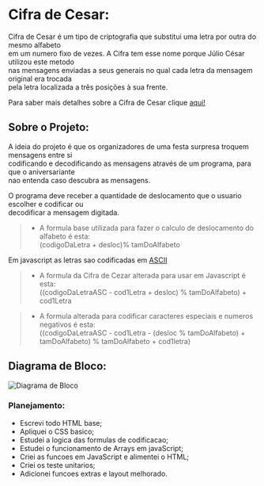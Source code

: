 # Cifra de Cesar:

Cifra de Cesar é um tipo de criptografia que substitui uma letra por outra do mesmo alfabeto  
em um numero fixo de vezes. A Cifra tem esse nome porque Júlio César utilizou este metodo   
nas mensagens enviadas a seus generais no qual cada letra da mensagem original era trocada     
pela letra localizada a três posições à sua frente.

Para saber mais detalhes sobre a Cifra de Cesar clique [aqui!](https://pt.wikipedia.org/wiki/Cifra_de_C%C3%A9sar)  

## Sobre o Projeto: 

A ideia do projeto é que os organizadores de uma festa surpresa troquem mensagens entre si     
codificando e decodificando as mensagens através de um programa, para que o aniversariante   
nao entenda caso descubra as mensagens.  

O programa deve receber a quantidade de deslocamento que o usuario escolher e codificar ou  
decodificar a mensagem digitada.    

> * A formula base utilizada para fazer o calculo de deslocamento do alfabeto é esta:      
> (codigoDaLetra + desloc)% tamDoAlfabeto  


Em javascript as letras sao codificadas em [ASCII](http://www.bosontreinamentos.com.br/hardware/tabela-ascii/)   

> * A formula da Cifra de Cezar alterada para usar em Javascript é esta:  
> ((codigoDaLetraASC - cod1Letra + desloc) % tamDoAlfabeto) + cod1Letra

> * A formula alterada para codificar caracteres especiais e numeros negativos é esta:  
> ((codigoDaLetraASC - cod1Letra - (desloc % tamDoAlfabeto) + tamDoAlfabeto) % tamDoAlfabeto + cod1letra)

  
## Diagrama de Bloco:

![Diagrama de Bloco](https://github.com/faalbuquerque/caesar-cipher/blob/master/src/images/diagramadebloco.jpg)


### Planejamento:

- Escrevi todo HTML base;
- Apliquei o CSS basico;
- Estudei a logica das formulas de codificacao;
- Estudei o funcionamento de Arrays em javaScript;
- Criei as funcoes em JavaScript e alimentei o HTML;
- Criei os teste unitarios;
- Adicionei funcoes extras e layout melhorado.






